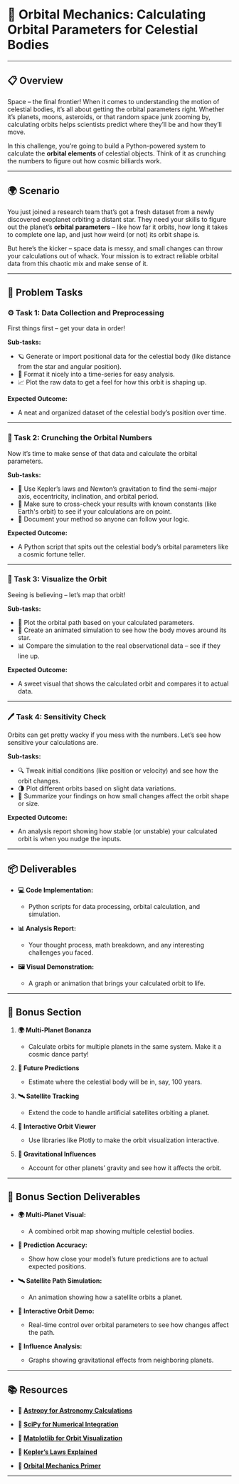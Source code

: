 # 🌌 Orbital Mechanics: Calculating Orbital Parameters for Celestial Bodies

---

## 📋 Overview
Space – the final frontier! When it comes to understanding the motion of celestial bodies, it’s all about getting the orbital parameters right. Whether it’s planets, moons, asteroids, or that random space junk zooming by, calculating orbits helps scientists predict where they’ll be and how they’ll move. 

In this challenge, you’re going to build a Python-powered system to calculate the **orbital elements** of celestial objects. Think of it as crunching the numbers to figure out how cosmic billiards work. 

---

## 🌍 Scenario
You just joined a research team that’s got a fresh dataset from a newly discovered exoplanet orbiting a distant star. They need your skills to figure out the planet’s **orbital parameters** – like how far it orbits, how long it takes to complete one lap, and just how weird (or not) its orbit shape is. 

But here’s the kicker – space data is messy, and small changes can throw your calculations out of whack. Your mission is to extract reliable orbital data from this chaotic mix and make sense of it. 

---

## 📝 Problem Tasks

### ⚙️ Task 1: Data Collection and Preprocessing
First things first – get your data in order!

**Sub-tasks:**
- 🪐 Generate or import positional data for the celestial body (like distance from the star and angular position). 
- 📅 Format it nicely into a time-series for easy analysis.
- 📈 Plot the raw data to get a feel for how this orbit is shaping up.

**Expected Outcome:**
- A neat and organized dataset of the celestial body’s position over time.

---

### 🔬 Task 2: Crunching the Orbital Numbers
Now it’s time to make sense of that data and calculate the orbital parameters.

**Sub-tasks:**
- 🌠 Use Kepler’s laws and Newton’s gravitation to find the semi-major axis, eccentricity, inclination, and orbital period.
- 🧮 Make sure to cross-check your results with known constants (like Earth's orbit) to see if your calculations are on point.
- 📑 Document your method so anyone can follow your logic.

**Expected Outcome:**
- A Python script that spits out the celestial body’s orbital parameters like a cosmic fortune teller.

---

### 🔧 Task 3: Visualize the Orbit
Seeing is believing – let’s map that orbit!

**Sub-tasks:**
- 🌌 Plot the orbital path based on your calculated parameters.
- 🔄 Create an animated simulation to see how the body moves around its star.
- 📊 Compare the simulation to the real observational data – see if they line up.

**Expected Outcome:**
- A sweet visual that shows the calculated orbit and compares it to actual data.

---

### 🖊️ Task 4: Sensitivity Check
Orbits can get pretty wacky if you mess with the numbers. Let’s see how sensitive your calculations are.

**Sub-tasks:**
- 🔍 Tweak initial conditions (like position or velocity) and see how the orbit changes.
- 🌗 Plot different orbits based on slight data variations.
- 📝 Summarize your findings on how small changes affect the orbit shape or size.

**Expected Outcome:**
- An analysis report showing how stable (or unstable) your calculated orbit is when you nudge the inputs.

---

## 📦 Deliverables
- **💻 Code Implementation:**
  - Python scripts for data processing, orbital calculation, and simulation.

- **📊 Analysis Report:**
  - Your thought process, math breakdown, and any interesting challenges you faced.

- **🖼️ Visual Demonstration:**
  - A graph or animation that brings your calculated orbit to life.

---

## 🎁 Bonus Section
1. **🌍 Multi-Planet Bonanza**
   - Calculate orbits for multiple planets in the same system. Make it a cosmic dance party!

2. **📅 Future Predictions**
   - Estimate where the celestial body will be in, say, 100 years. 

3. **🛰️ Satellite Tracking**
   - Extend the code to handle artificial satellites orbiting a planet.

4. **🔄 Interactive Orbit Viewer**
   - Use libraries like Plotly to make the orbit visualization interactive.

5. **📐 Gravitational Influences**
   - Account for other planets’ gravity and see how it affects the orbit.

---

## 🏅 Bonus Section Deliverables
- **🌍 Multi-Planet Visual:**
  - A combined orbit map showing multiple celestial bodies.

- **📅 Prediction Accuracy:**
  - Show how close your model’s future predictions are to actual expected positions.

- **🛰️ Satellite Path Simulation:**
  - An animation showing how a satellite orbits a planet.

- **🔄 Interactive Orbit Demo:**
  - Real-time control over orbital parameters to see how changes affect the path.

- **📐 Influence Analysis:**
  - Graphs showing gravitational effects from neighboring planets.

---

## 📚 Resources

- **🔗 [Astropy for Astronomy Calculations](https://www.astropy.org/)**  

- **🔗 [SciPy for Numerical Integration](https://www.scipy.org/)**  

- **🔗 [Matplotlib for Orbit Visualization](https://matplotlib.org/)**  

- **🔗 [Kepler’s Laws Explained](https://solarsystem.nasa.gov/)**  

- **🔗 [Orbital Mechanics Primer](https://www.physicsclassroom.com/)**

---
